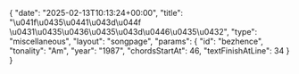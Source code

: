 {
    "date": "2025-02-13T10:13:24+00:00",
    "title": "\u041f\u0435\u0441\u043d\u044f \u0431\u0435\u0436\u0435\u043d\u0446\u0435\u0432",
    "type": "miscellaneous",
    "layout": "songpage",
    "params": {
        "id": "bezhence",
        "tonality": "Am",
        "year": "1987",
        "chordsStartAt": 46,
        "textFinishAtLine": 34
    }
}